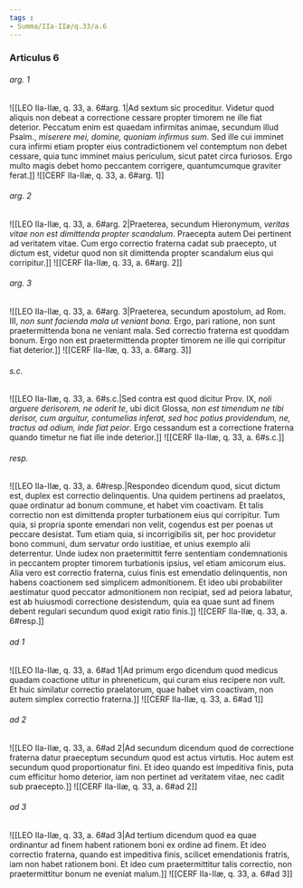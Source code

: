 ```yaml
---
tags : 
- Summa/IIa-IIæ/q.33/a.6
---
```


### Articulus 6

###### arg. 1
![[LEO IIa-IIæ, q. 33, a. 6#arg. 1|Ad sextum sic proceditur. Videtur quod aliquis non debeat a correctione cessare propter timorem ne ille fiat deterior. Peccatum enim est quaedam infirmitas animae, secundum illud Psalm., *miserere mei, domine, quoniam infirmus sum*. Sed ille cui imminet cura infirmi etiam propter eius contradictionem vel contemptum non debet cessare, quia tunc imminet maius periculum, sicut patet circa furiosos. Ergo multo magis debet homo peccantem corrigere, quantumcumque graviter ferat.]]
![[CERF IIa-IIæ, q. 33, a. 6#arg. 1]]

###### arg. 2
![[LEO IIa-IIæ, q. 33, a. 6#arg. 2|Praeterea, secundum Hieronymum, *veritas vitae non est dimittenda propter scandalum*. Praecepta autem Dei pertinent ad veritatem vitae. Cum ergo correctio fraterna cadat sub praecepto, ut dictum est, videtur quod non sit dimittenda propter scandalum eius qui corripitur.]]
![[CERF IIa-IIæ, q. 33, a. 6#arg. 2]]

###### arg. 3
![[LEO IIa-IIæ, q. 33, a. 6#arg. 3|Praeterea, secundum apostolum, ad Rom. III, *non sunt facienda mala ut veniant bona*. Ergo, pari ratione, non sunt praetermittenda bona ne veniant mala. Sed correctio fraterna est quoddam bonum. Ergo non est praetermittenda propter timorem ne ille qui corripitur fiat deterior.]]
![[CERF IIa-IIæ, q. 33, a. 6#arg. 3]]

###### s.c.
![[LEO IIa-IIæ, q. 33, a. 6#s.c.|Sed contra est quod dicitur Prov. IX, *noli arguere derisorem, ne oderit te*, ubi dicit Glossa, *non est timendum ne tibi derisor, cum arguitur, contumelias inferat, sed hoc potius providendum, ne, tractus ad odium, inde fiat peior*. Ergo cessandum est a correctione fraterna quando timetur ne fiat ille inde deterior.]]
![[CERF IIa-IIæ, q. 33, a. 6#s.c.]]

###### resp.
![[LEO IIa-IIæ, q. 33, a. 6#resp.|Respondeo dicendum quod, sicut dictum est, duplex est correctio delinquentis. Una quidem pertinens ad praelatos, quae ordinatur ad bonum commune, et habet vim coactivam. Et talis correctio non est dimittenda propter turbationem eius qui corripitur. Tum quia, si propria sponte emendari non velit, cogendus est per poenas ut peccare desistat. Tum etiam quia, si incorrigibilis sit, per hoc providetur bono communi, dum servatur ordo iustitiae, et unius exemplo alii deterrentur. Unde iudex non praetermittit ferre sententiam condemnationis in peccantem propter timorem turbationis ipsius, vel etiam amicorum eius. Alia vero est correctio fraterna, cuius finis est emendatio delinquentis, non habens coactionem sed simplicem admonitionem. Et ideo ubi probabiliter aestimatur quod peccator admonitionem non recipiat, sed ad peiora labatur, est ab huiusmodi correctione desistendum, quia ea quae sunt ad finem debent regulari secundum quod exigit ratio finis.]]
![[CERF IIa-IIæ, q. 33, a. 6#resp.]]

###### ad 1
![[LEO IIa-IIæ, q. 33, a. 6#ad 1|Ad primum ergo dicendum quod medicus quadam coactione utitur in phreneticum, qui curam eius recipere non vult. Et huic similatur correctio praelatorum, quae habet vim coactivam, non autem simplex correctio fraterna.]]
![[CERF IIa-IIæ, q. 33, a. 6#ad 1]]

###### ad 2
![[LEO IIa-IIæ, q. 33, a. 6#ad 2|Ad secundum dicendum quod de correctione fraterna datur praeceptum secundum quod est actus virtutis. Hoc autem est secundum quod proportionatur fini. Et ideo quando est impeditiva finis, puta cum efficitur homo deterior, iam non pertinet ad veritatem vitae, nec cadit sub praecepto.]]
![[CERF IIa-IIæ, q. 33, a. 6#ad 2]]

###### ad 3
![[LEO IIa-IIæ, q. 33, a. 6#ad 3|Ad tertium dicendum quod ea quae ordinantur ad finem habent rationem boni ex ordine ad finem. Et ideo correctio fraterna, quando est impeditiva finis, scilicet emendationis fratris, iam non habet rationem boni. Et ideo cum praetermittitur talis correctio, non praetermittitur bonum ne eveniat malum.]]
![[CERF IIa-IIæ, q. 33, a. 6#ad 3]]

